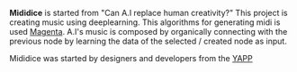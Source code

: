**Mididice** is started from "Can A.I replace human creativity?" 
This project is creating music using deeplearning. This algorithms for generating midi is used [Magenta](https://github.com/tensorflow/magenta).
A.I's music is composed by organically connecting with the previous node by learning the data of the selected / created node as input.

Mididice was started by designers and developers from the [YAPP](http://www.yapp.co.kr)